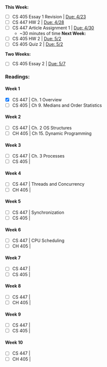 __This Week:__
- [ ] CS 405 Essay 1 Revision | <u>Due: 4/23</u>
- [ ] CS 447 HW 2 | <u>Due: 4/28</u>
- [ ] CS 447 Article Assignment 1 | <u>Due: 4/30</u>
	- ~30 minutes of time
__Next Week:__
- [ ] CS 405 HW 2 | <u>Due: 5/2</u> 
- [ ] CS 405 Quiz 2 | <u>Due: 5/2</u>

__Two Weeks:__
- [ ] CS 405 Essay 2 | <u>Due: 5/7</u>


### Readings:
#### Week 1
- [X] CS 447 | Ch. 1 Overview
- [ ] CS 405 | Ch 9. Medians and Order Statistics
#### Week 2
- [ ] CS 447 | Ch. 2 OS Structures
- [ ] CH 405 | Ch 15. Dynamic Programming
#### Week 3
- [ ] CS 447 | Ch. 3 Processes
- [ ] CS 405 | 
#### Week 4
- [ ] CS 447 | Threads and Concurrency
- [ ] CH 405 | 
#### Week 5
- [ ] CS 447 | Synchronization
- [ ] CS 405 | 
#### Week 6
- [ ] CS 447 | CPU Scheduling
- [ ] CH 405 | 
#### Week 7
- [ ] CS 447 | 
- [ ] CS 405 | 
#### Week 8
- [ ] CS 447 | 
- [ ] CH 405 | 
#### Week 9
- [ ] CS 447 | 
- [ ] CS 405 | 
#### Week 10
- [ ] CS 447 | 
- [ ] CH 405 | 
